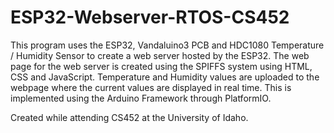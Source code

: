 # ESP32-Webserver-RTOS-CS452
This program uses the ESP32, Vandaluino3 PCB and HDC1080 Temperature / Humidity Sensor to create a web server hosted by the ESP32.
The web page for the web server is created using the SPIFFS system using HTML, CSS and JavaScript. 
Temperature and Humidity values are uploaded to the webpage where the current values are displayed in real time. 
This is implemented using the Arduino Framework through PlatformIO.

Created while attending CS452 at the University of Idaho. 
